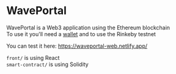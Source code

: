# WavePortal
WavePortal is a Web3 application using the Ethereum blockchain  
To use it you'll need a [wallet](https://metamask.io/) and to use the Rinkeby testnet 

You can test it here: https://waveportal-web.netlify.app/ 

`front/` is using React  
`smart-contract/` is using Solidity
